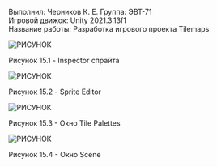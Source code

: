 Выполнил: Черников К. Е. 
Группа: ЭВТ-71  
Игровой движок: Unity 2021.3.13f1  
Название работы: Разработка игрового проекта Tilemaps




![РИСУНОК](https://gspics.org/images/2022/12/03/0XeFCO.png)  

Рисунок 15.1 - Inspector спрайта

![РИСУНОК](https://gspics.org/images/2022/12/03/0XeLn3.png)  

Рисунок 15.2 - Sprite Editor

![РИСУНОК](https://gspics.org/images/2022/12/03/0XeV0y.png)  

Рисунок 15.3 - Окно Tile Palettes

![РИСУНОК](https://gspics.org/images/2022/12/03/0XeiQD.png)  

Рисунок 15.4 - Окно Scene
